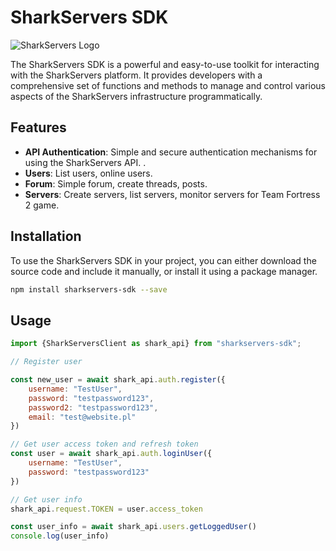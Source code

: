 # SharkServers SDK

![SharkServers Logo](https://example.com/sharkservers-logo.png)

The SharkServers SDK is a powerful and easy-to-use toolkit for interacting with the SharkServers platform. It provides developers with a comprehensive set of functions and methods to manage and control various aspects of the SharkServers infrastructure programmatically.

## Features

- **API Authentication**: Simple and secure authentication mechanisms for using the SharkServers API. .
- **Users**: List users, online users.
- **Forum**: Simple forum, create threads, posts.
- **Servers**: Create servers, list servers, monitor servers for Team Fortress 2 game.

## Installation

To use the SharkServers SDK in your project, you can either download the source code and include it manually, or install it using a package manager.

```bash
npm install sharkservers-sdk --save
```
## Usage
```js
import {SharkServersClient as shark_api} from "sharkservers-sdk";

// Register user

const new_user = await shark_api.auth.register({
    username: "TestUser",
    password: "testpassword123",
    password2: "testpassword123",
    email: "test@website.pl"
})

// Get user access token and refresh token
const user = await shark_api.auth.loginUser({
    username: "TestUser",
    password: "testpassword123"
})

// Get user info
shark_api.request.TOKEN = user.access_token

const user_info = await shark_api.users.getLoggedUser()
console.log(user_info)
```
